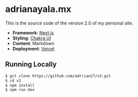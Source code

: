 # adrianayala.mx

This is the source code of the version 2.0 of my personal site.

- **Framework**: [Next.js](https://nextjs.org/)
- **Styling**: [Chakra UI](https://chakra-ui.com/)
- **Content**: Markdown
- **Deployment**: [Vercel](https://vercel.com)

## Running Locally

```bash
$ git clone https://github.com/adrrian17/v2.git
$ cd v2
$ npm install
$ npm run dev
```
